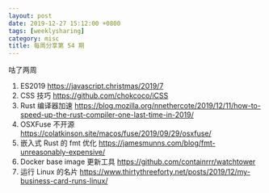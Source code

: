 ```yaml
---
layout: post
date: 2019-12-27 15:12:00 +0800
tags: [weeklysharing]
category: misc
title: 每周分享第 54 期
---
```


咕了两周

1. ES2019 https://javascript.christmas/2019/7
2. CSS 技巧 https://github.com/chokcoco/iCSS
3. Rust 编译器加速 https://blog.mozilla.org/nnethercote/2019/12/11/how-to-speed-up-the-rust-compiler-one-last-time-in-2019/
4. OSXFuse 不开源 https://colatkinson.site/macos/fuse/2019/09/29/osxfuse/
5. 嵌入式 Rust 的 fmt 优化 https://jamesmunns.com/blog/fmt-unreasonably-expensive/
6. Docker base image 更新工具 https://github.com/containrrr/watchtower
7. 运行 Linux 的名片 https://www.thirtythreeforty.net/posts/2019/12/my-business-card-runs-linux/